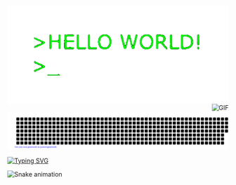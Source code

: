 

<img align="left" alt="GIF" src="1-jB76MLZjiNhGSQQvxm7LSQ-1--unscreen.gif"/>
<img align="right" alt="GIF" src="12e8a6a547e317524121f7a5d6084036.gif"/>


![gitartwork](gitartwork.svg)

[![Typing SVG](https://readme-typing-svg.herokuapp.com?font=Kdam+Thmor+Pro&size=36&color=27F72B&center=true&width=1200&height=200&lines=Back+End+engineer)](https://git.io/typing-svg)

![Snake animation](https://github.com/khasanovmma/khasanovmma/blob/output/github-contribution-grid-snake.svg)
